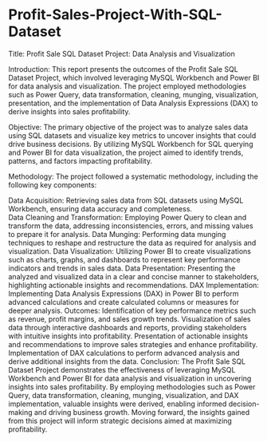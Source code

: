 # Profit-Sales-Project-With-SQL-Dataset

Title: Profit Sale SQL Dataset Project: Data Analysis and Visualization

Introduction:
  This report presents the outcomes of the Profit Sale SQL Dataset Project, which involved leveraging MySQL Workbench and Power BI for data analysis and visualization.
  The project employed methodologies such as Power Query, data transformation, cleaning, munging, visualization, presentation, and the implementation of Data Analysis Expressions (DAX) 
  to derive insights into sales profitability.

Objective:
  The primary objective of the project was to analyze sales data using SQL datasets and visualize key metrics to uncover insights that could drive business decisions.
  By utilizing MySQL Workbench for SQL querying and Power BI for data visualization, the project aimed to identify trends, patterns, and factors impacting profitability.

Methodology:
  The project followed a systematic methodology, including the following key components:

Data Acquisition:
  Retrieving sales data from SQL datasets using MySQL Workbench, ensuring data accuracy and completeness.  
  Data Cleaning and Transformation: Employing Power Query to clean and transform the data, addressing inconsistencies, errors, and missing values to prepare it for analysis.
  Data Munging: Performing data munging techniques to reshape and restructure the data as required for analysis and visualization.
  Data Visualization: Utilizing Power BI to create visualizations such as charts, graphs, and dashboards to represent key performance indicators and trends in sales data.
  Data Presentation: Presenting the analyzed and visualized data in a clear and concise manner to stakeholders, highlighting actionable insights and recommendations.
  DAX Implementation: Implementing Data Analysis Expressions (DAX) in Power BI to perform advanced calculations and create calculated columns or measures for deeper analysis.
Outcomes:
 Identification of key performance metrics such as revenue, profit margins, and sales growth trends.
 Visualization of sales data through interactive dashboards and reports, providing stakeholders with intuitive insights into profitability.
 Presentation of actionable insights and recommendations to improve sales strategies and enhance profitability.
 Implementation of DAX calculations to perform advanced analysis and derive additional insights from the data.
Conclusion:
 The Profit Sale SQL Dataset Project demonstrates the effectiveness of leveraging MySQL Workbench and Power BI for data analysis and visualization in uncovering insights into sales profitability.
 By employing methodologies such as Power Query, data transformation, cleaning, munging, visualization, and DAX implementation, valuable insights were derived, enabling informed decision-making and driving business growth.
 Moving forward, the insights gained from this project will inform strategic decisions aimed at maximizing profitability.
